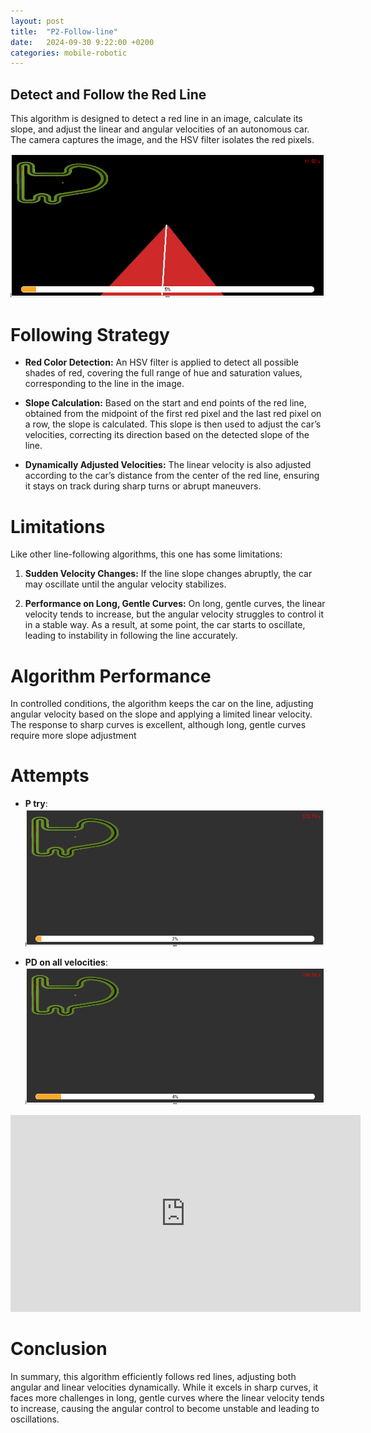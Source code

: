 ```yaml
---
layout: post
title:  "P2-Follow-line"
date:   2024-09-30 9:22:00 +0200
categories: mobile-robotic
---
```

## Detect and Follow the Red Line

This algorithm is designed to detect a red line in an image, calculate its slope, and adjust the linear and angular velocities of an autonomous car. The camera captures the image, and the HSV filter isolates the red pixels.

<div style="text-align: center;">
    <img src="/assets/images/slope.png" alt="Texto alternativo" />
</div>

# Following Strategy

- **Red Color Detection:**
  An HSV filter is applied to detect all possible shades of red, covering the full range of hue and saturation values, corresponding to the line in the image.

- **Slope Calculation:**
  Based on the start and end points of the red line, obtained from the midpoint of the first red pixel and the last red pixel on a row, the slope is calculated. This slope is then used to adjust the car’s velocities, correcting its direction based on the detected slope of the line.

- **Dynamically Adjusted Velocities:**
  The linear velocity is also adjusted according to the car’s distance from the center of the red line, ensuring it stays on track during sharp turns or abrupt maneuvers.

# Limitations

Like other line-following algorithms, this one has some limitations:

1. **Sudden Velocity Changes:**
   If the line slope changes abruptly, the car may oscillate until the angular velocity stabilizes.

2. **Performance on Long, Gentle Curves:**
   On long, gentle curves, the linear velocity tends to increase, but the angular velocity struggles to control it in a stable way. As a result, at some point, the car starts to oscillate, leading to instability in following the line accurately.

# Algorithm Performance

In controlled conditions, the algorithm keeps the car on the line, adjusting angular velocity based on the slope and applying a limited linear velocity. The response to sharp curves is excellent, although long, gentle curves require more slope adjustment

# Attempts

- **P try**:
    ![Texto alternativo](/assets/images/P.png)

- **PD on all velocities**:
    ![Texto alternativo](/assets/images/Time_pd_all.png)
<div style="text-align: center;">
<iframe width="560" height="315" src="https://www.youtube.com/embed/Zg2ssoEZrcg" frameborder="0" allowfullscreen></iframe>
</div>

# Conclusion

In summary, this algorithm efficiently follows red lines, adjusting both angular and linear velocities dynamically. While it excels in sharp curves, it faces more challenges in long, gentle curves where the linear velocity tends to increase, causing the angular control to become unstable and leading to oscillations.

